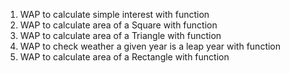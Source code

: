 1. WAP to calculate simple interest with function
2. WAP to calculate area of a Square with function
3. WAP to calculate area of a Triangle with function
4. WAP to check weather a given year is a leap year with function
5. WAP to calculate area of a Rectangle with function
